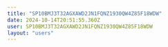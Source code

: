 ```yaml
---
title: "SP10BMJ3T32AGXAWD2JN1FQNZ1930QW4Z85F18WDW"
date: 2024-10-14T20:51:55.360Z
user: SP10BMJ3T32AGXAWD2JN1FQNZ1930QW4Z85F18WDW
layout: "users"
---
```

    